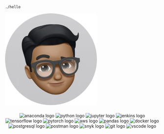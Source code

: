 `./hello`
<div align="left">
  <img src="images/memoji_2.png" height="300" width="300" alt="memoji" />
</div>

###

<div align="center">
  <img src="https://icongr.am/simple/anaconda.svg?color=f6f6f6" height="40" width="50" alt="anaconda logo" />
  <img src="https://icongr.am/devicon/python-plain.svg?color=f6f6f6" height="40" width="50" alt="python logo" />
  <img src="https://icongr.am/simple/jupyter.svg?color=f6f6f6&colored=false" height="40" width="50" alt="jupyter logo" />
  <img src="https://icongr.am/simple/jenkins.svg?color=f6f6f6&colored=false" height="40" width="50" alt="jenkins logo" />
  <img src="https://icongr.am/simple/tensorflow.svg?&color=f6f6f6&colored=false" height="40" width="50" alt="tensorflow logo" />
  <img src="https://icongr.am/simple/pytorch.svg?color=f6f6f6&colored=false" height="40" width="50" alt="pytorch logo" />
  <img src="https://icongr.am/simple/amazonaws.svg?&color=f6f6f6&colored=false" height="40" width="50" alt="aws logo"   />
  <img src="https://icongr.am/simple/pandas.svg?color=f6f6f6&colored=false" height="40" width="50" alt="pandas logo"   />
  <img src="https://icongr.am/simple/docker.svg?color=f6f6f6&colored=false" height="40" width="52" alt="docker logo"  />
  <img src="https://icongr.am/simple/postgresql.svg?color=f6f6f6&colored=false" height="40" width="52" alt="postgresql logo"  />
  <img src="https://icongr.am/simple/postman.svg?color=f6f6f6&colored=false" height="40" width="52" alt="postman logo"  />
  <img src="https://icongr.am/simple/snyk.svg?color=f6f6f6&colored=false" height="40" width="52" alt="snyk logo"  />
  <img src="https://icongr.am/simple/git.svg?color=f6f6f6&colored=false" height="40" width="52" alt="git logo"  />
  <img src="https://icongr.am/simple/visualstudiocode.svg?color=f6f6f6&colored=false" height="40" width="52" alt="vscode logo"  />
</div>

###
